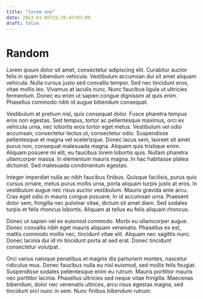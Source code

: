 ```yaml
---
title: "lorem one"
date: 2023-01-05T15:35:47+07:00
draft: false
---
```


# Random

Lorem ipsum dolor sit amet, consectetur adipiscing elit. Curabitur auctor felis in quam bibendum vehicula. Vestibulum accumsan dui sit amet aliquam vehicula. Nulla cursus justo sed convallis tempor. Sed nec tincidunt eros, vitae mollis leo. Vivamus at iaculis nunc. Nunc faucibus ligula ut ultricies fermentum. Donec eu enim ut sapien congue dignissim at quis enim. Phasellus commodo nibh id augue bibendum consequat.

Vestibulum at pretium nisl, quis consequat dolor. Fusce pharetra tempus eros non egestas. Sed tempus, tortor ac pellentesque maximus, orci ex vehicula urna, nec lobortis eros tortor eget metus. Vestibulum vel odio accumsan, consectetur lectus ut, consectetur odio. Suspendisse pellentesque et magna vel scelerisque. Donec lacus sem, laoreet sit amet purus non, consequat malesuada magna. Aliquam quis tristique enim. Aliquam posuere mi elit, eu faucibus lorem lobortis quis. Nullam pharetra ullamcorper massa. In elementum mauris magna. In hac habitasse platea dictumst. Sed malesuada condimentum egestas.

Integer imperdiet nulla ac nibh faucibus finibus. Quisque facilisis, purus quis cursus ornare, metus purus mollis urna, porta aliquam turpis justo at eros. In vestibulum augue nec risus auctor vestibulum. Mauris gravida ante arcu. Cras eget odio in mauris congue posuere. In id accumsan urna. Praesent dolor sem, fringilla nec pulvinar vitae, dictum sit amet diam. Sed sodales turpis et felis rhoncus lobortis. Aliquam at tellus eu felis aliquam rhoncus.

Donec ut sapien vel ex euismod commodo. Morbi eu ullamcorper augue. Donec convallis nibh eget mauris aliquam venenatis. Phasellus ex est, mattis commodo mollis nec, tincidunt vitae elit. Aliquam nec sagittis nunc. Donec lacinia dui id mi tincidunt porta at sed erat. Donec tincidunt consectetur volutpat.

Orci varius natoque penatibus et magnis dis parturient montes, nascetur ridiculus mus. Donec faucibus nulla eu nisl euismod, sed mollis felis feugiat. Suspendisse sodales pellentesque enim eu rutrum. Mauris porttitor mauris nec porttitor lacinia. Phasellus ultricies sed neque vitae fringilla. Maecenas bibendum, dolor nec venenatis ultrices, arcu risus egestas magna, sed tincidunt orci nunc in sem. Nunc finibus bibendum rutrum.
